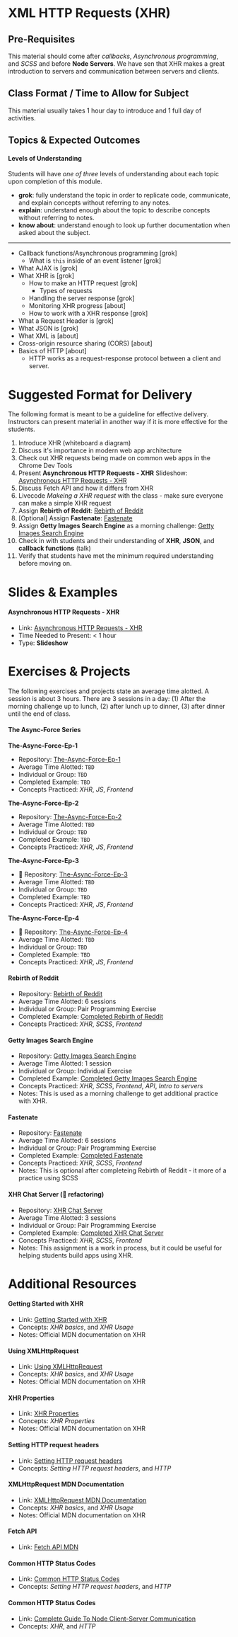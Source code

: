# XML HTTP Requests (XHR)

## Pre-Requisites
This material should come after *callbacks*, *Asynchronous programming*, and *SCSS* and before **Node Servers**. We have sen that XHR makes a great introduction to servers and communication between servers and clients.

## Class Format / Time to Allow for Subject
This material usually takes 1 hour day to introduce and 1 full day of activities.

## Topics & Expected Outcomes

#### Levels of Understanding
Students will have *one of three* levels of understanding about each topic upon completion of this module.
- **grok**: fully understand the topic in order to replicate code, communicate, and explain concepts without referring to any notes.
- **explain**: understand enough about the topic to describe concepts without referring to notes.
- **know about**: understand enough to look up further documentation when asked about the subject.

---

- Callback functions/Asynchronous programming [grok]
  - What is `this` inside of an event listener [grok]
- What AJAX is [grok]
- What XHR is [grok]
  - How to make an HTTP request [grok]
    - Types of requests
  - Handling the server response [grok]
  - Monitoring XHR progress [about]
  - How to work with a XHR response [grok]
- What a Request Header is [grok]
- What JSON is [grok]
- What XML is [about]
- Cross-origin resource sharing (CORS) [about]
- Basics of HTTP [about]
  - HTTP works as a request-response protocol between a client and server.

# Suggested Format for Delivery
The following format is meant to be a guideline for effective delivery. Instructors can present material in another way if it is more effective for the students.

1. Introduce XHR (whiteboard a diagram)
  1. Discuss it's importance in modern web app architecture
  1. Check out XHR requests being made on common web apps in the Chrome Dev Tools
1. Present **Asynchronous HTTP Requests - XHR** Slideshow: [Asynchronous HTTP Requests - XHR](http://slides.com/joecarlson/xhr)
1. Discuss Fetch API and how it differs from XHR
1. Livecode *Makeing a XHR request* with the class - make sure everyone can make a simple XHR request
1. Assign **Rebirth of Reddit**: [Rebirth of Reddit](https://github.com/devleague/rebirth-of-reddit)
1. [Optional] Assign **Fastenate**: [Fastenate](https://github.com/devleague/fastenate)
1. Assign **Getty Images Search Engine** as a morning challenge: [Getty Images Search Engine](https://gist.github.com/JoeKarlsson1/5f65e57b7d050b74caebf6d5e93c2c69)
1. Check in with students and their understanding of **XHR**, **JSON**, and **callback functions** (talk)
1. Verify that students have met the minimum required understanding before moving on.

# Slides & Examples

#### Asynchronous HTTP Requests - XHR
- Link: [Asynchronous HTTP Requests - XHR](http://slides.com/joecarlson/xhr)
- Time Needed to Present: < 1 hour
- Type: **Slideshow**

# Exercises & Projects
The following exercises and projects state an average time alotted. A session is about 3 hours. There are 3 sessions in a day: (1) After the morning challenge up to lunch, (2) after lunch up to dinner, (3) after dinner until the end of class.

#### The Async-Force Series

**The-Async-Force-Ep-1**
- Repository: [The-Async-Force-Ep-1](https://github.com/devleague/The-Async-Force-Ep-1)
- Average Time Alotted: `TBD`
- Individual or Group: `TBD`
- Completed Example: `TBD`
- Concepts Practiced: *XHR*, *JS*, *Frontend*

**The-Async-Force-Ep-2**
- Repository: [The-Async-Force-Ep-2](https://github.com/devleague/The-Async-Force-Ep-2)
- Average Time Alotted: `TBD`
- Individual or Group: `TBD`
- Completed Example: `TBD`
- Concepts Practiced: *XHR*, *JS*, *Frontend*

**The-Async-Force-Ep-3**
- 🚧 Repository: [The-Async-Force-Ep-3](https://github.com/devleague/The-Async-Force-Ep-3)
- Average Time Alotted: `TBD`
- Individual or Group: `TBD`
- Completed Example: `TBD`
- Concepts Practiced: *XHR*, *JS*, *Frontend*

**The-Async-Force-Ep-4**
- 🚧 Repository: [The-Async-Force-Ep-4](https://github.com/devleague/The-Async-Force-Ep-4)
- Average Time Alotted: `TBD`
- Individual or Group: `TBD`
- Completed Example: `TBD`
- Concepts Practiced: *XHR*, *JS*, *Frontend*

#### Rebirth of Reddit
- Repository: [Rebirth of Reddit](https://github.com/devleague/rebirth-of-reddit)
- Average Time Alotted: 6 sessions
- Individual or Group: Pair Programming Exercise
- Completed Example: [Completed Rebirth of Reddit](https://github.com/maliaoreta/rebirth-of-reddit)
- Concepts Practiced: *XHR*, *SCSS*, *Frontend*

#### Getty Images Search Engine
- Repository: [Getty Images Search Engine](https://gist.github.com/JoeKarlsson1/5f65e57b7d050b74caebf6d5e93c2c69)
- Average Time Alotted: 1 session
- Individual or Group: Individual Exercise
- Completed Example: [Completed Getty Images Search Engine](https://github.com/maliaoreta/getty-images)
- Concepts Practiced: *XHR*, *SCSS*, *Frontend*, *API*, *Intro to servers*
- Notes: This is used as a morning challenge to get additional practice with XHR.

#### Fastenate
- Repository: [Fastenate](https://github.com/devleague/fastenate)
- Average Time Alotted: 6 sessions
- Individual or Group: Pair Programming Exercise
- Completed Example: [Completed Fastenate](https://github.com/JoeKarlsson1/fastenate)
- Concepts Practiced: *XHR*, *SCSS*, *Frontend*
- Notes: This is optional after completeing Rebirth of Reddit - it more of a practice using SCSS

#### XHR Chat Server (🚧 refactoring)
- Repository: [XHR Chat Server](https://github.com/devleague/xhr-chat-server)
- Average Time Alotted: 3 sessions
- Individual or Group: Pair Programming Exercise
- Completed Example: [Completed XHR Chat Server](#TODO)
- Concepts Practiced: *XHR*, *SCSS*, *Frontend*
- Notes: This assignment is a work in process, but it could be useful for helping students build apps using XHR.

# Additional Resources

#### Getting Started with XHR
- Link: [Getting Started with XHR](https://developer.mozilla.org/en-US/docs/AJAX/Getting_Started)
- Concepts: *XHR basics*, and *XHR Usage*
- Notes: Official MDN documentation on XHR

#### Using XMLHttpRequest
- Link: [Using XMLHttpRequest](https://developer.mozilla.org/en-US/docs/Web/API/XMLHttpRequest/Using_XMLHttpRequest)
- Concepts: *XHR basics*, and *XHR Usage*
- Notes: Official MDN documentation on XHR

#### XHR Properties
- Link: [XHR Properties](https://developer.mozilla.org/en-US/docs/Web/API/XMLHttpRequest#Properties)
- Concepts: *XHR Properties*
- Notes: Official MDN documentation on XHR

#### Setting HTTP request headers
- Link: [Setting HTTP request headers](https://developer.mozilla.org/en-US/docs/Setting_HTTP_request_headers)
- Concepts: *Setting HTTP request headers*, and *HTTP*

#### XMLHttpRequest MDN Documentation
- Link: [XMLHttpRequest MDN Documentation](https://developer.mozilla.org/en-US/docs/Web/API/XMLHttpRequest?redirectlocale=en-US&redirectslug=DOM%2FXMLHttpRequest)
- Concepts: *XHR basics*, and *XHR Usage*
- Notes: Official MDN documentation on XHR

#### Fetch API
- Link: [Fetch API MDN](https://developer.mozilla.org/en-US/docs/Web/API/Fetch_API)

#### Common HTTP Status Codes
- Link: [Common HTTP Status Codes](https://github.com/devleague/DevLeague-Modules/blob/master/XHR/commonHTTPStatusCodes.md)
- Concepts: *Setting HTTP request headers*, and *HTTP*

#### Common HTTP Status Codes
- Link: [Complete Guide To Node Client-Server Communication](https://www.callmejoe.net/complete-guide-node-client-server-communication/)
- Concepts: *XHR*, and *HTTP*
